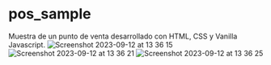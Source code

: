 # pos_sample
Muestra de un punto de venta desarrollado con HTML, CSS y Vanilla Javascript.
![Screenshot 2023-09-12 at 13 36 15](https://github.com/soydvaldez/pos_sample/assets/142259362/d2d94678-632b-47ce-9a73-7f20d7a2c961)
![Screenshot 2023-09-12 at 13 36 21](https://github.com/soydvaldez/pos_sample/assets/142259362/f87ae241-4654-4067-99c9-0424bdc518ce)
![Screenshot 2023-09-12 at 13 36 25](https://github.com/soydvaldez/pos_sample/assets/142259362/34a8dc07-7f1d-4762-bfb8-445e72290db7)
